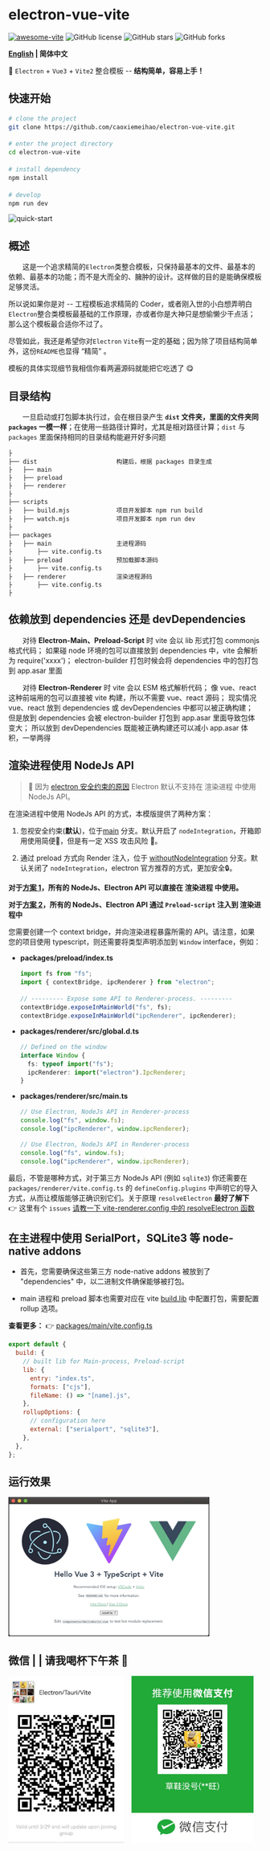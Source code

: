 # electron-vue-vite

[![awesome-vite](https://awesome.re/mentioned-badge.svg)](https://github.com/vitejs/awesome-vite)
![GitHub license](https://img.shields.io/github/license/caoxiemeihao/electron-vue-vite?style=flat)
![GitHub stars](https://img.shields.io/github/stars/caoxiemeihao/electron-vue-vite?color=fa6470&style=flat)
![GitHub forks](https://img.shields.io/github/forks/caoxiemeihao/electron-vue-vite?style=flat)

**[English](README.md) | 简体中文**

🥳 `Electron` + `Vue3` + `Vite2` 整合模板 -- **结构简单，容易上手！**

## 快速开始

```bash
# clone the project
git clone https://github.com/caoxiemeihao/electron-vue-vite.git

# enter the project directory
cd electron-vue-vite

# install dependency
npm install

# develop
npm run dev
```

![quick-start](packages/renderer/public/images/quick-start.gif)

## 概述

&emsp;&emsp;这是一个追求精简的`Electron`类整合模板，只保持最基本的文件、最基本的依赖、最基本的功能；而不是大而全的、臃肿的设计。这样做的目的是能确保模板足够灵活。

所以说如果你是对 -- 工程模板追求精简的 Coder，或者刚入世的小白想弄明白`Electron`整合类模板最基础的工作原理，亦或者你是大神只是想偷懒少干点活；那么这个模板最合适你不过了。

尽管如此，我还是希望你对`Electron` `Vite`有一定的基础；因为除了项目结构简单外，这份`README`也显得 “精简” 。

模板的具体实现细节我相信你看两遍源码就能把它吃透了 😋

## 目录结构

&emsp;&emsp;一旦启动或打包脚本执行过，会在根目录产生 **`dist` 文件夹，里面的文件夹同 `packages` 一模一样**；在使用一些路径计算时，尤其是相对路径计算；`dist` 与 `packages` 里面保持相同的目录结构能避开好多问题

```tree
├
├── dist                      构建后，根据 packages 目录生成
├   ├── main
├   ├── preload
├   ├── renderer
├
├── scripts
├   ├── build.mjs             项目开发脚本 npm run build
├   ├── watch.mjs             项目开发脚本 npm run dev
├
├── packages
├   ├── main                  主进程源码
├       ├── vite.config.ts
├   ├── preload               预加载脚本源码
├       ├── vite.config.ts
├   ├── renderer              渲染进程源码
├       ├── vite.config.ts
├
```

## 依赖放到 dependencies 还是 devDependencies

&emsp;&emsp;对待 **Electron-Main、Preload-Script** 时 vite 会以 lib 形式打包 commonjs 格式代码；
如果碰 node 环境的包可以直接放到 dependencies 中，vite 会解析为 require('xxxx')；
electron-builder 打包时候会将 dependencies 中的包打包到 app.asar 里面

&emsp;&emsp;对待 **Electron-Renderer** 时 vite 会以 ESM 格式解析代码；
像 vue、react 这种前端用的包可以直接被 vite 构建，所以不需要 vue、react 源码；
现实情况 vue、react 放到 dependencies 或 devDependencies 中都可以被正确构建；
但是放到 dependencies 会被 electron-builder 打包到 app.asar 里面导致包体变大；
所以放到 devDependencies 既能被正确构建还可以减小 app.asar 体积，一举两得

## 渲染进程使用 NodeJs API

> 🚧 因为 [electron 安全约束的原因](https://www.electronjs.org/docs/latest/tutorial/security/) Electron 默认不支持在 渲染进程 中使用 NodeJs API。

在渲染进程中使用 NodeJs API 的方式，本模版提供了两种方案：

1. 忽视安全约束(**默认**)，位于[main](https://github.com/caoxiemeihao/electron-vue-vite/tree/main) 分支。默认开启了 `nodeIntegration`，开箱即用使用简便:tada:，但是有一定 XSS 攻击风险 🚧。

2. 通过 preload 方式向 Render 注入，位于 [withoutNodeIntegration](https://github.com/caoxiemeihao/electron-vue-vite/tree/withoutNodeIntegration) 分支。默认关闭了 `nodeIntegration`，electron 官方推荐的方式，更加安全:lock:。

**对于[方案 1](https://github.com/caoxiemeihao/electron-vue-vite/tree/main)，所有的 NodeJs、Electron API 可以直接在 渲染进程 中使用。**

**对于[方案 2](https://github.com/caoxiemeihao/electron-vue-vite/tree/withoutNodeIntegration)，所有的 NodeJs、Electron API 通过 `Preload-script` 注入到 渲染进程中**

您需要创建一个 context bridge，并向渲染进程暴露所需的 API。请注意，如果您的项目使用 typescript，则还需要将类型声明添加到 `Window` interface，例如：

- **packages/preload/index.ts**

  ```typescript
  import fs from "fs";
  import { contextBridge, ipcRenderer } from "electron";

  // --------- Expose some API to Renderer-process. ---------
  contextBridge.exposeInMainWorld("fs", fs);
  contextBridge.exposeInMainWorld("ipcRenderer", ipcRenderer);
  ```

- **packages/renderer/src/global.d.ts**

  ```typescript
  // Defined on the window
  interface Window {
    fs: typeof import("fs");
    ipcRenderer: import("electron").IpcRenderer;
  }
  ```

- **packages/renderer/src/main.ts**

  ```typescript
  // Use Electron, NodeJs API in Renderer-process
  console.log("fs", window.fs);
  console.log("ipcRenderer", window.ipcRenderer);
  ```

  ```typescript
  // Use Electron, NodeJs API in Renderer-process
  console.log("fs", window.fs);
  console.log("ipcRenderer", window.ipcRenderer);
  ```

最后，不管是哪种方式，对于第三方 NodeJs API (例如 `sqlite3`) 你还需要在 `packages/renderer/vite.config.ts` 的 `defineConfig.plugins` 中声明它的导入方式，从而让模版能够正确识别它们。关于原理 `resolveElectron` **最好了解下**  
👉 这里有个 `issues` [请教一下 vite-renderer.config 中的 resolveElectron 函数](https://github.com/caoxiemeihao/electron-vue-vite/issues/52)

## 在主进程中使用 SerialPort，SQLite3 等 node-native addons

- 首先，您需要确保这些第三方 node-native addons 被放到了 "dependencies" 中，以二进制文件确保能够被打包。

- main 进程和 preload 脚本也需要对应在 vite [build.lib](https://vitejs.dev/config/#build-lib) 中配置打包，需要配置 rollup 选项。

**查看更多：** 👉 [packages/main/vite.config.ts](https://github.com/caoxiemeihao/electron-vue-vite/blob/main/packages/main/vite.config.ts)

```js
export default {
  build: {
    // built lib for Main-process, Preload-script
    lib: {
      entry: "index.ts",
      formats: ["cjs"],
      fileName: () => "[name].js",
    },
    rollupOptions: {
      // configuration here
      external: ["serialport", "sqlite3"],
    },
  },
};
```

## 运行效果

<img width="400px" src="https://raw.githubusercontent.com/caoxiemeihao/blog/main/electron-vue-vite/screenshot/electron-15.png" />

## 微信 | | 请我喝杯下午茶 🥳

<div style="display:flex;">
  <img height="333px" src="https://raw.githubusercontent.com/caoxiemeihao/blog/main/assets/wechat/group/qrcode.jpg" />
  &nbsp;&nbsp;&nbsp;&nbsp;
  <img height="333px" src="https://raw.githubusercontent.com/caoxiemeihao/blog/main/assets/wechat/%24qrcode/%24.png" />
</div>
